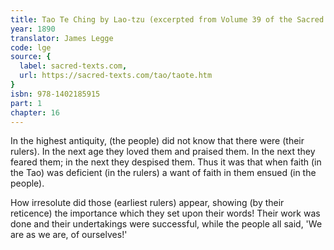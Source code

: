 ```yaml
---
title: Tao Te Ching by Lao-tzu (excerpted from Volume 39 of the Sacred Books of the East.)
year: 1890
translator: James Legge
code: lge
source: {
  label: sacred-texts.com,
  url: https://sacred-texts.com/tao/taote.htm
}
isbn: 978-1402185915
part: 1
chapter: 16
---
```

In the highest antiquity, (the people) did not know that there were (their rulers). In the next age they loved them and praised them.
In the next they feared them; in the next they despised them. Thus it was that when faith (in the Tao) was deficient (in the rulers)
a want of faith in them ensued (in the people). 

How irresolute did those (earliest rulers) appear, showing (by their reticence) the importance which they set upon their words! Their work was done and their undertakings were successful, while the people all said, 'We are as we are, of ourselves!'